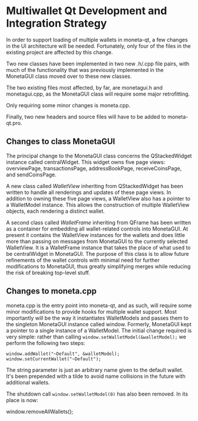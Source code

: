 Multiwallet Qt Development and Integration Strategy
===================================================

In order to support loading of multiple wallets in moneta-qt, a few changes in the UI architecture will be needed.
Fortunately, only four of the files in the existing project are affected by this change.

Two new classes have been implemented in two new .h/.cpp file pairs, with much of the functionality that was previously
implemented in the MonetaGUI class moved over to these new classes.

The two existing files most affected, by far, are monetagui.h and monetagui.cpp, as the MonetaGUI class will require
some major retrofitting.

Only requiring some minor changes is moneta.cpp.

Finally, two new headers and source files will have to be added to moneta-qt.pro.

Changes to class MonetaGUI
---------------------------
The principal change to the MonetaGUI class concerns the QStackedWidget instance called centralWidget.
This widget owns five page views: overviewPage, transactionsPage, addressBookPage, receiveCoinsPage, and sendCoinsPage.

A new class called *WalletView* inheriting from QStackedWidget has been written to handle all renderings and updates of
these page views. In addition to owning these five page views, a WalletView also has a pointer to a WalletModel instance.
This allows the construction of multiple WalletView objects, each rendering a distinct wallet.

A second class called *WalletFrame* inheriting from QFrame has been written as a container for embedding all wallet-related
controls into MonetaGUI. At present it contains the WalletView instances for the wallets and does little more than passing on messages
from MonetaGUI to the currently selected WalletView. It is a WalletFrame instance
that takes the place of what used to be centralWidget in MonetaGUI. The purpose of this class is to allow future
refinements of the wallet controls with minimal need for further modifications to MonetaGUI, thus greatly simplifying
merges while reducing the risk of breaking top-level stuff.

Changes to moneta.cpp
----------------------
moneta.cpp is the entry point into moneta-qt, and as such, will require some minor modifications to provide hooks for
multiple wallet support. Most importantly will be the way it instantiates WalletModels and passes them to the
singleton MonetaGUI instance called window. Formerly, MonetaGUI kept a pointer to a single instance of a WalletModel.
The initial change required is very simple: rather than calling `window.setWalletModel(&walletModel);` we perform the
following two steps:

	window.addWallet("~Default", &walletModel);
	window.setCurrentWallet("~Default");

The string parameter is just an arbitrary name given to the default wallet. It's been prepended with a tilde to avoid name collisions in the future with additional wallets.

The shutdown call `window.setWalletModel(0)` has also been removed. In its place is now:

window.removeAllWallets();
